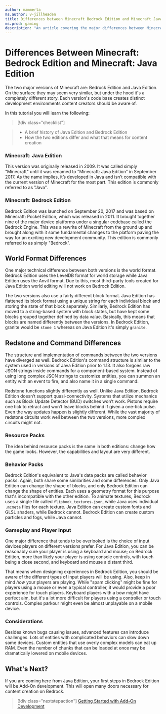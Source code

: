 ```yaml
---
author: mammerla
ms.author: v-jillheaden
title: Differences between Minecraft Bedrock Edition and Minecraft Java Edition
ms.prod: gaming
description: "An article covering the major differences between Minecraft: Bedrock Edition and Minecraft: Java Edition"
---
```


# Differences Between Minecraft: Bedrock Edition and Minecraft: Java Edition

The two major versions of Minecraft are: Bedrock Edition and Java Edition. On the surface they may seem very similar, but under the hood it's a completely different story. Each version's code base creates distinct development environments content creators should be aware of.

In this tutorial you will learn the following:

> [!div class="checklist"]

> - A brief history of Java Edition and Bedrock Edition
> - How the two editions differ and what that means for content creation

### Minecraft: Java Edition

This version was originally released in 2009. It was called simply "Minecraft" until it was renamed to "Minecraft: Java Edition" in September 2017. As the name implies, it’s developed in Java and isn’t compatible with the current version of Minecraft for the most part. This edition is commonly referred to as "Java".

### Minecraft: Bedrock Edition

Bedrock Edition was launched on September 20, 2017 and was based on Minecraft: Pocket Edition, which was released in 2011. It brought together nine of the major device platforms under a singular codebase called the Bedrock Engine. This was a rewrite of Minecraft from the ground up and brought along with it some fundamental changes to the platform paving the way for an exciting new development community. This edition is commonly referred to as simply "Bedrock".

## World Format Differences

One major technical difference between both versions is the world format. Bedrock Edition uses the LevelDB format for world storage while Java Edition uses the Anvil format. Due to this, most third-party tools created for Java Edition world editing will not work on Bedrock Edition.

The two versions also use a fairly different block format. Java Edition has flattened its block format using a unique string for each individual block and storing the state of that block separately. Similarly, Bedrock Edition has moved to a string-based system with block states, but have kept some blocks grouped together defined by data value. Basically, this means that blocks are named differently between the versions. In Bedrock Edition, granite would be `stone 1` whereas on Java Edition it's simply `granite`.

## Redstone and Command Differences

The structure and implementation of commands between the two versions have diverged as well. Bedrock Edition's command structure is similar to the system used in versions of Java Edition prior to 1.13. It also forgoes raw JSON strings inside commands for a component-based system. Instead of using long complex JSON strings to customize entities, you can summon an entity with an event to fire, and also name it in a single command.

Redstone functions slightly differently as well. Unlike Java Edition, Bedrock Edition doesn’t support quasi-connectivity. Systems that utilize mechanics such as Block Update Detector (BUD) switches won’t work. Pistons require one tick to retract and won’t leave blocks behind if given a one-tick pulse. Even the way updates happen is slightly different. While the vast majority of redstone circuits work well between the two versions, more complex circuits might not.

### Resource Packs

The idea behind resource packs is the same in both editions: change how the game looks. However, the capabilities and layout are very different.

### Behavior Packs

Bedrock Edition's equivalent to Java's data packs are called behavior packs. Again, both share some similarities and some differences. Only Java Edition can change the shape of blocks, and only Bedrock Edition can change the shape of entities. Each uses a geometry format for this purpose that's incompatible with the other edition. To animate textures, Bedrock uses a single file called `flipbook_textures.json`, while Java uses individual `.mcmeta` files for each texture. Java Edition can create custom fonts and GLSL shaders, while Bedrock cannot. Bedrock Edition can create custom particles and fogs, while Java cannot.

### Gameplay and Player Input

One major difference that tends to be overlooked is the choice of input devices players on different versions prefer. For Java Edition, you can be reasonably sure your player is using a keyboard and mouse; on Bedrock Edition, more than likely your player is using console controls, with touch being a close second, and keyboard and mouse a distant third.

That means when designing experiences in Bedrock Edition, you should be aware of the different types of input players will be using. Also, keep in mind *how* your players are playing. While "spam clicking" might be fine for players using a mouse or even a typical controller, it would provide a poor experience for touch players. Keyboard players with a bow might have perfect aim, but it's a lot more difficult for players using a controller or touch controls. Complex parkour might even be almost unplayable on a mobile device.

### Considerations

Besides known bugs causing issues, advanced features can introduce challenges. Lots of entities with complicated behaviors can slow down some devices. Custom entities that use overly complex models can eat up RAM. Even the number of chunks that can be loaded at once may be dramatically lowered on mobile devices.

## What's Next?

If you are coming here from Java Edition, your first steps in Bedrock Edition will be Add-On development. This will open many doors necessary for content creation on Bedrock.

> [!div class="nextstepaction"]
> [Getting Started with Add-On Development](GettingStarted.md)
